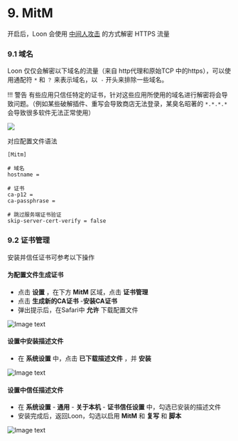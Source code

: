 # 9. MitM

开启后，Loon 会使用 [中间人攻击](https://zh.wikipedia.org/wiki/%E4%B8%AD%E9%97%B4%E4%BA%BA%E6%94%BB%E5%87%BB) 的方式解密 HTTPS 流量

### 9.1 域名 

Loon 仅仅会解密以下域名的流量（来自 http代理和原始TCP 中的https），可以使用通配符 `*` 和 `？` 来表示域名，以` -` 开头来排除一些域名。

<!-- prettier-ignore -->
!!! 警告
    有些应用只信任特定的证书，针对这些应用所使用的域名进行解密将会导致问题。（例如某些破解插件、重写会导致商店无法登录，某臭名昭著的 `*.*.*.*` 会导致很多软件无法正常使用）

<img src="https://gitlab.com/Nessk/vpn/-/raw/main/blog/docs/loon/Photo/9.1.webp" >

对应配置文件语法

```
[Mitm]

# 域名
hostname = 

# 证书
ca-p12 = 
ca-passphrase = 

# 跳过服务端证书验证
skip-server-cert-verify = false
```




### 9.2 证书管理

安装并信任证书可参考以下操作

#### 为配置文件生成证书

* 点击 **设置** ，在下方 **MitM** 区域，点击 **证书管理**
* 点击 **生成新的CA证书** -**安装CA证书**
* 弹出提示后，在Safari中 **允许** 下载配置文件

![Image text](https://gitlab.com/Nessk/vpn/-/raw/main/blog/docs/loon/Photo/IMG_2112.webp) 

#### 设置中安装描述文件

* 在 **系统设置** 中，点击 **已下载描述文件** ，并 **安装**

![Image text](https://gitlab.com/Nessk/vpn/-/raw/main/blog/docs/quantumultx/Photo/%E8%AE%BE%E7%BD%AE-%E5%AE%89%E8%A3%85%E8%AF%81%E4%B9%A6.webp)

#### 设置中信任描述文件

* 在 **系统设置** - **通用** - **关于本机** - **证书信任设置** 中，勾选已安装的描述文件
* 安装完成后，返回Loon，勾选以启用 **MitM** 和 **复写** 和 **脚本**

![Image text](https://gitlab.com/Nessk/vpn/-/raw/main/blog/docs/quantumultx/Photo/%E8%AE%BE%E7%BD%AE-%E4%BF%A1%E4%BB%BB%E8%AF%81%E4%B9%A6.webp)



